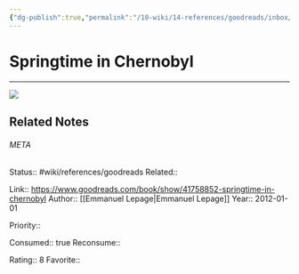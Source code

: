 ```yaml
---
{"dg-publish":true,"permalink":"/10-wiki/14-references/goodreads/inbox/springtime-in-chernobyl-1684054605/","title":"Springtime in Chernobyl"}
---
```


# Springtime in Chernobyl
---
![](https://i.gr-assets.com/images/S/compressed.photo.goodreads.com/books/1536827560l/41758852.jpg)

## Related Notes




###### META
Status:: #wiki/references/goodreads
Related:: 

Link:: https://www.goodreads.com/book/show/41758852-springtime-in-chernobyl
Author:: [[Emmanuel Lepage\|Emmanuel Lepage]]
Year:: 2012-01-01

Priority:: 

Consumed:: true
Reconsume:: 

Rating:: 8
Favorite:: 
